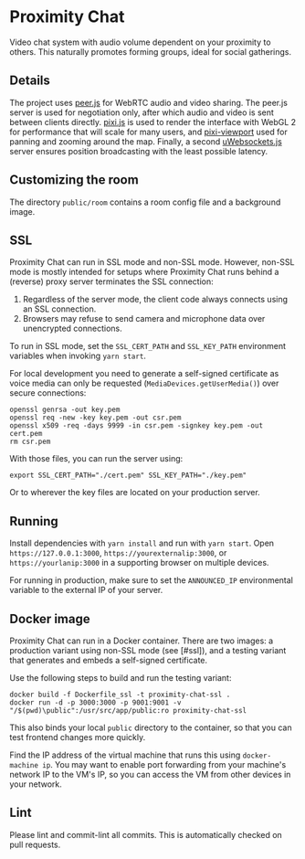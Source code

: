 # Proximity Chat

Video chat system with audio volume dependent on your proximity to others. This naturally promotes forming groups, ideal for social gatherings. 

## Details
The project uses [peer.js](http://peerjs.com) for WebRTC audio and video sharing. The peer.js server is used for negotiation only, after which audio and video is sent between clients directly. [pixi.js](http://pixijs.io) is used to render the interface with WebGL 2 for performance that will scale for many users, and [pixi-viewport](https://github.com/davidfig/pixi-viewport) used for panning and zooming around the map. Finally, a second [uWebsockets.js](https://github.com/uNetworking/uWebSockets.js) server ensures position broadcasting with the least possible latency.

## Customizing the room
The directory `public/room` contains a room config file and a background image.

## SSL
Proximity Chat can run in SSL mode and non-SSL mode. However, non-SSL mode is mostly intended for setups where Proximity Chat runs behind a (reverse) proxy server terminates the SSL connection:

1.   Regardless of the server mode, the client code always connects using an SSL connection.
1.   Browsers may refuse to send camera and microphone data over unencrypted connections.

To run in SSL mode, set the `SSL_CERT_PATH` and `SSL_KEY_PATH` environment variables when invoking `yarn start`.

For local development you need to generate a self-signed certificate as voice media can only be requested (`MediaDevices.getUserMedia()`) over secure connections:

    openssl genrsa -out key.pem
    openssl req -new -key key.pem -out csr.pem
    openssl x509 -req -days 9999 -in csr.pem -signkey key.pem -out cert.pem
    rm csr.pem

With those files, you can run the server using:

    export SSL_CERT_PATH="./cert.pem" SSL_KEY_PATH="./key.pem"
    
Or to wherever the key files are located on your production server.

## Running
Install dependencies with `yarn install` and run with `yarn start`. Open `https://127.0.0.1:3000`, `https://yourexternalip:3000`, or `https://yourlanip:3000` in a supporting browser on multiple devices. 

For running in production, make sure to set the `ANNOUNCED_IP` environmental variable to the external IP of your server.

## Docker image
Proximity Chat can run in a Docker container. There are two images: a production variant using non-SSL mode (see [#ssl]), and a testing variant that generates and embeds a self-signed certificate.

Use the following steps to build and run the testing variant:

    docker build -f Dockerfile_ssl -t proximity-chat-ssl .
    docker run -d -p 3000:3000 -p 9001:9001 -v "/$(pwd)\public":/usr/src/app/public:ro proximity-chat-ssl

This also binds your local `public` directory to the container, so that you can test frontend changes more quickly.

Find the IP address of the virtual machine that runs this using `docker-machine ip`. You may want to enable port forwarding from your machine's network IP to the VM's IP, so you can access the VM from other devices in your network.

## Lint
Please lint and commit-lint all commits. This is automatically checked on pull requests.
